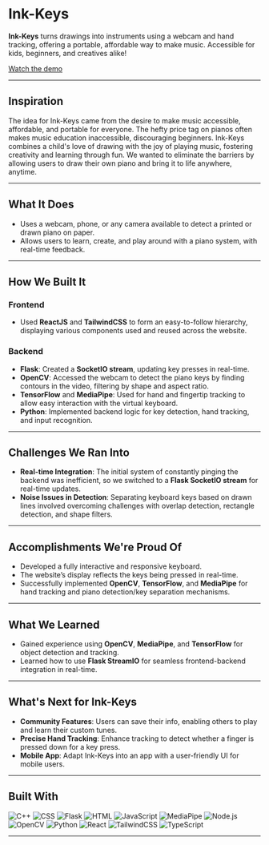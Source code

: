 # Ink-Keys

**Ink-Keys** turns drawings into instruments using a webcam and hand tracking, offering a portable, affordable way to make music. Accessible for kids, beginners, and creatives alike!

[Watch the demo](https://youtu.be/FEbX3Bo4c6Q?si=OAoiauRlL0f7RWWt)

---

## **Inspiration**

The idea for Ink-Keys came from the desire to make music accessible, affordable, and portable for everyone. The hefty price tag on pianos often makes music education inaccessible, discouraging beginners. Ink-Keys combines a child's love of drawing with the joy of playing music, fostering creativity and learning through fun. We wanted to eliminate the barriers by allowing users to draw their own piano and bring it to life anywhere, anytime.

---

## **What It Does**

- Uses a webcam, phone, or any camera available to detect a printed or drawn piano on paper.
- Allows users to learn, create, and play around with a piano system, with real-time feedback.

---

## **How We Built It**

### **Frontend**

- Used **ReactJS** and **TailwindCSS** to form an easy-to-follow hierarchy, displaying various components used and reused across the website.

### **Backend**

- **Flask**: Created a **SocketIO stream**, updating key presses in real-time.
- **OpenCV**: Accessed the webcam to detect the piano keys by finding contours in the video, filtering by shape and aspect ratio.
- **TensorFlow** and **MediaPipe**: Used for hand and fingertip tracking to allow easy interaction with the virtual keyboard.
- **Python**: Implemented backend logic for key detection, hand tracking, and input recognition.

---

## **Challenges We Ran Into**

- **Real-time Integration**: The initial system of constantly pinging the backend was inefficient, so we switched to a **Flask SocketIO stream** for real-time updates.
- **Noise Issues in Detection**: Separating keyboard keys based on drawn lines involved overcoming challenges with overlap detection, rectangle detection, and shape filters.

---

## **Accomplishments We're Proud Of**

- Developed a fully interactive and responsive keyboard.
- The website’s display reflects the keys being pressed in real-time.
- Successfully implemented **OpenCV**, **TensorFlow**, and **MediaPipe** for hand tracking and piano detection/key separation mechanisms.

---

## **What We Learned**

- Gained experience using **OpenCV**, **MediaPipe**, and **TensorFlow** for object detection and tracking.
- Learned how to use **Flask StreamIO** for seamless frontend-backend integration in real-time.

---

## **What's Next for Ink-Keys**

- **Community Features**: Users can save their info, enabling others to play and learn their custom tunes.
- **Precise Hand Tracking**: Enhance tracking to detect whether a finger is pressed down for a key press.
- **Mobile App**: Adapt Ink-Keys into an app with a user-friendly UI for mobile users.

---

## **Built With**

![C++](https://img.shields.io/badge/-C++-00599C?style=flat&logo=c%2B%2B&logoColor=white)
![CSS](https://img.shields.io/badge/-CSS-1572B6?style=flat&logo=css3&logoColor=white)
![Flask](https://img.shields.io/badge/-Flask-000000?style=flat&logo=flask&logoColor=white)
![HTML](https://img.shields.io/badge/-HTML-E34F26?style=flat&logo=html5&logoColor=white)
![JavaScript](https://img.shields.io/badge/-JavaScript-F7DF1E?style=flat&logo=javascript&logoColor=black)
![MediaPipe](https://img.shields.io/badge/-MediaPipe-47A8B0?style=flat&logo=google&logoColor=white)
![Node.js](https://img.shields.io/badge/-Node.js-339933?style=flat&logo=node.js&logoColor=white)
![OpenCV](https://img.shields.io/badge/-OpenCV-5C3EE8?style=flat&logo=opencv&logoColor=white)
![Python](https://img.shields.io/badge/-Python-3776AB?style=flat&logo=python&logoColor=white)
![React](https://img.shields.io/badge/-React-61DAFB?style=flat&logo=react&logoColor=black)
![TailwindCSS](https://img.shields.io/badge/-TailwindCSS-06B6D4?style=flat&logo=tailwindcss&logoColor=white)
![TypeScript](https://img.shields.io/badge/-TypeScript-3178C6?style=flat&logo=typescript&logoColor=white)

---
